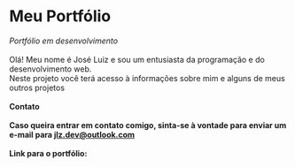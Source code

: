 # Meu Portfólio

<i>Portfólio em desenvolvimento</i><br>
<br>
Olá! Meu nome é José Luiz e sou um entusiasta da programação e do desenvolvimento web.<br>
Neste projeto você terá acesso à informações sobre mim e alguns de meus outros projetos<br>
<br>
<b>Contato<b><br>
<br>
Caso queira entrar em contato comigo, sinta-se à vontade para enviar um e-mail para <b>jlz.dev@outlook.com</b><br>
<br>
Link para o portfólio: 